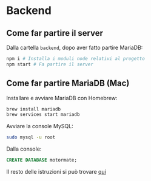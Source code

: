 # Backend

## Come far partire il server
Dalla cartella `backend`, dopo aver fatto partire MariaDB:
```bash 
npm i # Installa i moduli node relativi al progetto
npm start # Fa partire il server
```

## Come far partire MariaDB (Mac)
Installare e avviare MariaDB con Homebrew:
 ```bash 
 brew install mariadb
 brew services start mariadb
```
Avviare la console MySQL:
 ```bash 
sudo mysql -u root
```
Dalla console:
 ```sql
CREATE DATABASE motormate;
```

Il resto delle istruzioni si può trovare [qui](https://dev.to/timo_reusch/quickly-setting-up-mariadb-on-macos-441l)




